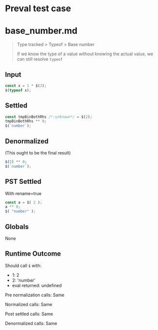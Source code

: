# Preval test case

# base_number.md

> Type tracked > Typeof > Base number
>
> If we know the type of a value without knowing the actual value, we can still resolve `typeof`

## Input

`````js filename=intro
const x = 1 * $(2);
$(typeof x);
`````


## Settled


`````js filename=intro
const tmpBinBothRhs /*:unknown*/ = $(2);
tmpBinBothRhs ** 0;
$(`number`);
`````


## Denormalized
(This ought to be the final result)

`````js filename=intro
$(2) ** 0;
$(`number`);
`````


## PST Settled
With rename=true

`````js filename=intro
const a = $( 2 );
a ** 0;
$( "number" );
`````


## Globals


None


## Runtime Outcome


Should call `$` with:
 - 1: 2
 - 2: 'number'
 - eval returned: undefined

Pre normalization calls: Same

Normalized calls: Same

Post settled calls: Same

Denormalized calls: Same
